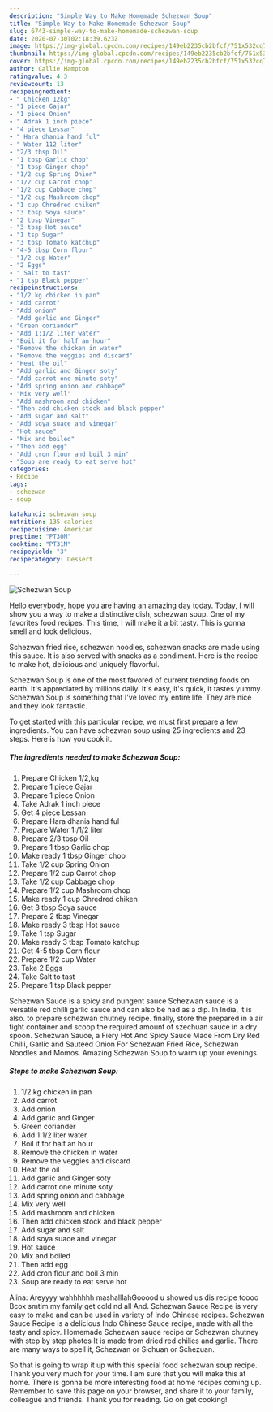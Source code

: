 ```yaml
---
description: "Simple Way to Make Homemade Schezwan Soup"
title: "Simple Way to Make Homemade Schezwan Soup"
slug: 6743-simple-way-to-make-homemade-schezwan-soup
date: 2020-07-30T02:18:39.623Z
image: https://img-global.cpcdn.com/recipes/149eb2235cb2bfcf/751x532cq70/schezwan-soup-recipe-main-photo.jpg
thumbnail: https://img-global.cpcdn.com/recipes/149eb2235cb2bfcf/751x532cq70/schezwan-soup-recipe-main-photo.jpg
cover: https://img-global.cpcdn.com/recipes/149eb2235cb2bfcf/751x532cq70/schezwan-soup-recipe-main-photo.jpg
author: Callie Hampton
ratingvalue: 4.3
reviewcount: 13
recipeingredient:
- " Chicken 12kg"
- "1 piece Gajar"
- "1 piece Onion"
- " Adrak 1 inch piece"
- "4 piece Lessan"
- " Hara dhania hand ful"
- " Water 112 liter"
- "2/3 tbsp Oil"
- "1 tbsp Garlic chop"
- "1 tbsp Ginger chop"
- "1/2 cup Spring Onion"
- "1/2 cup Carrot chop"
- "1/2 cup Cabbage chop"
- "1/2 cup Mashroom chop"
- "1 cup Chredred chiken"
- "3 tbsp Soya sauce"
- "2 tbsp Vinegar"
- "3 tbsp Hot sauce"
- "1 tsp Sugar"
- "3 tbsp Tomato katchup"
- "4-5 tbsp Corn flour"
- "1/2 cup Water"
- "2 Eggs"
- " Salt to tast"
- "1 tsp Black pepper"
recipeinstructions:
- "1/2 kg chicken in pan"
- "Add carrot"
- "Add onion"
- "Add garlic and Ginger"
- "Green coriander"
- "Add 1:1/2 liter water"
- "Boil it for half an hour"
- "Remove the chicken in water"
- "Remove the veggies and discard"
- "Heat the oil"
- "Add garlic and Ginger soty"
- "Add carrot one minute soty"
- "Add spring onion and cabbage"
- "Mix very well"
- "Add mashroom and chicken"
- "Then add chicken stock and black pepper"
- "Add sugar and salt"
- "Add soya suace and vinegar"
- "Hot sauce"
- "Mix and boiled"
- "Then add egg"
- "Add cron flour and boil 3 min"
- "Soup are ready to eat serve hot"
categories:
- Recipe
tags:
- schezwan
- soup

katakunci: schezwan soup 
nutrition: 135 calories
recipecuisine: American
preptime: "PT30M"
cooktime: "PT31M"
recipeyield: "3"
recipecategory: Dessert

---
```



![Schezwan Soup](https://img-global.cpcdn.com/recipes/149eb2235cb2bfcf/751x532cq70/schezwan-soup-recipe-main-photo.jpg)

Hello everybody, hope you are having an amazing day today. Today, I will show you a way to make a distinctive dish, schezwan soup. One of my favorites food recipes. This time, I will make it a bit tasty. This is gonna smell and look delicious.

Schezwan fried rice, schezwan noodles, schezwan snacks are made using this sauce. It is also served with snacks as a condiment. Here is the recipe to make hot, delicious and uniquely flavorful.

Schezwan Soup is one of the most favored of current trending foods on earth. It's appreciated by millions daily. It's easy, it's quick, it tastes yummy. Schezwan Soup is something that I've loved my entire life. They are nice and they look fantastic.


To get started with this particular recipe, we must first prepare a few ingredients. You can have schezwan soup using 25 ingredients and 23 steps. Here is how you cook it.

<!--inarticleads1-->

##### The ingredients needed to make Schezwan Soup:

1. Prepare  Chicken 1/2,kg
1. Prepare 1 piece Gajar
1. Prepare 1 piece Onion
1. Take  Adrak 1 inch piece
1. Get 4 piece Lessan
1. Prepare  Hara dhania hand ful
1. Prepare  Water 1:/1/2 liter
1. Prepare 2/3 tbsp Oil
1. Prepare 1 tbsp Garlic chop
1. Make ready 1 tbsp Ginger chop
1. Take 1/2 cup Spring Onion
1. Prepare 1/2 cup Carrot chop
1. Take 1/2 cup Cabbage chop
1. Prepare 1/2 cup Mashroom chop
1. Make ready 1 cup Chredred chiken
1. Get 3 tbsp Soya sauce
1. Prepare 2 tbsp Vinegar
1. Make ready 3 tbsp Hot sauce
1. Take 1 tsp Sugar
1. Make ready 3 tbsp Tomato katchup
1. Get 4-5 tbsp Corn flour
1. Prepare 1/2 cup Water
1. Take 2 Eggs
1. Take  Salt to tast
1. Prepare 1 tsp Black pepper


Schezwan Sauce is a spicy and pungent sauce Schezwan sauce is a versatile red chilli garlic sauce and can also be had as a dip. In India, it is also. to prepare schezwan chutney recipe. finally, store the prepared in a air tight container and scoop the required amount of szechuan sauce in a dry spoon. Schezwan Sauce, a Fiery Hot And Spicy Sauce Made From Dry Red Chilli, Garlic and Sauteed Onion For Schezwan Fried Rice, Schezwan Noodles and Momos. Amazing Schezwan Soup to warm up your evenings. 

<!--inarticleads2-->

##### Steps to make Schezwan Soup:

1. 1/2 kg chicken in pan
1. Add carrot
1. Add onion
1. Add garlic and Ginger
1. Green coriander
1. Add 1:1/2 liter water
1. Boil it for half an hour
1. Remove the chicken in water
1. Remove the veggies and discard
1. Heat the oil
1. Add garlic and Ginger soty
1. Add carrot one minute soty
1. Add spring onion and cabbage
1. Mix very well
1. Add mashroom and chicken
1. Then add chicken stock and black pepper
1. Add sugar and salt
1. Add soya suace and vinegar
1. Hot sauce
1. Mix and boiled
1. Then add egg
1. Add cron flour and boil 3 min
1. Soup are ready to eat serve hot


Alina: Areyyyy wahhhhhh mashalllahGooood u showed us dis recipe toooo Bcox smtim my family get cold nd all And. Schezwan Sauce Recipe is very easy to make and can be used in variety of Indo Chinese recipes. Schezwan Sauce Recipe is a delicious Indo Chinese Sauce recipe, made with all the tasty and spicy. Homemade Schezwan sauce recipe or Schezwan chutney with step by step photos It is made from dried red chilies and garlic. There are many ways to spell it, Schezwan or Sichuan or Schezuan. 

So that is going to wrap it up with this special food schezwan soup recipe. Thank you very much for your time. I am sure that you will make this at home. There is gonna be more interesting food at home recipes coming up. Remember to save this page on your browser, and share it to your family, colleague and friends. Thank you for reading. Go on get cooking!
